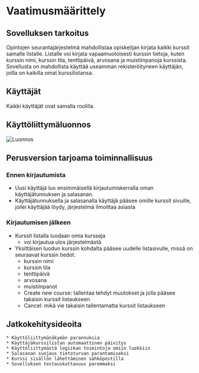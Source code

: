 # Vaatimusmäärittely

## Sovelluksen tarkoitus

Opintojen seurantajärjestelmä mahdollistaa opiskelijan kirjata kaikki 
kurssit samalle listalle. Listalle voi kirjata vapaamuotoisesti kurssin 
tietoja, kuten kurssin nimi, kurssin tila, tenttipäivä, arvosana ja
muistiinpanoja kurssista.
Sovellusta on mahdollista käyttää useamman rekisteröityneen käyttäjän, 
joilla on kaikilla omat kurssilistansa.

## Käyttäjät

Kaikki käyttäjät ovat samalla roolilla.

## Käyttöliittymäluonnos

![Luonnos](https://github.com/forstjoh/ot-harjoitustyo/blob/master/ot-harjoitustyo-master/Opintojenseurantajarjestelma/dokumentointi/kuvat/kuva.png)

## Perusversion tarjoama toiminnallisuus

### Ennen kirjautumista

* Uusi käyttäjä luo ensimmäisellä kirjautumiskerralla oman käyttäjätunnuksen 
ja salasanan.
* Käyttäjätunnuksella ja salasanalla käyttäjä pääsee omille kurssit sivuille, 
jollei käyttäjää löydy, järjestelmä ilmoittaa asiasta

### Kirjautumisen jälkeen

* Kurssit listalla luodaan omia kursseja
	* voi kirjautua ulos järjestelmästä
* Yksittäisen luodun kurssin kohdalta pääsee uudelle listasivulle, missä on
seuraavat kurssin tiedot:
	* kurssin nimi
	* kurssin tila
	* tenttipäivä
	* arvosana
	* muistiinpanot
	* Create new course: tallentaa tehdyt muutokset ja jolla pääsee takaisin
	 kurssit listaukseen
	* Cancel: mikä vie takaisin tallentamatta kurssit listaukseen 


## Jatkokehitysideoita

	* Käyttöliittymänäkymän parannuksia
	* Käyttäjäkurssilistan automaattinen päivitys
	* Käyttöliittymästä logiikan toimintoja omiin luokkiin 
	* Salasanan suojaus tietoturvan parantamiseksi
	* Kurssi sisällön lähettäminen sähköpostilla
	* Sovelluksen testauskattavuus paremmaksi

